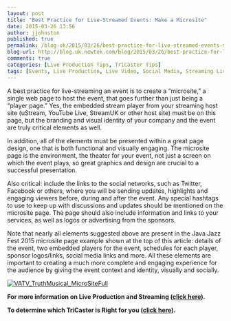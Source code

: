 ```yaml
---
layout: post
title: "Best Practice for Live-Streamed Events: Make a Microsite"
date: 2015-03-26 13:56
author: jjohnston
published: true
permalink: /blog-uk/2015/03/26/best-practice-for-live-streamed-events-make-a-microsite/
blog-url: http://blog.uk.newtek.com/blog/2015/03/26/best-practice-for-live-streamed-events-make-a-microsite/
comments: true
categories: [Live Production Tips, TriCaster Tips]
tags: [Events, Live Production, Live Video, Social Media, Streaming Live, Tip]
---
```

A best practice for live-streaming an event is to create a “microsite,” a single web page to host the event, that goes further than just being a “player page.” Yes, the embedded stream player from your streaming host site (uStream, YouTube Live, StreamUK or other host site) must be on this page, but the branding and visual identity of your company and the event are truly critical elements as well.

In addition, all of the elements must be presented within a great page design, one that is both functional and visually engaging. The microsite page is the environment, the theater for your event, not just a screen on which the event plays, so great graphics and design are crucial to a successful presentation.

Also critical: include the links to the social networks, such as Twitter, Facebook or others, where you will be sending updates, highlights and engaging viewers before, during and after the event. Any special hashtags to use to keep up with discussions and updates should be mentioned on the microsite page. The page should also include information and links to your services, as well as logos or advertising from the sponsors.

Note that nearly all elements suggested above are present in the Java Jazz Fest 2015 microsite page example shown at the top of this article: details of the event, two embedded players for the event, schedules for each player, sponsor logos/links, social media links and more. All these elements are important to creating a much more complete and engaging experience for the audience by giving the event context and identity, visually and socially.

<a href="http://blog.uk.newtek.com/wp-content/uploads/2015/08/VATV_TruthMusical_MicroSiteFull.jpg">![VATV_TruthMusical_MicroSiteFull](http://blog.uk.newtek.com/wp-content/uploads/2015/08/VATV_TruthMusical_MicroSiteFull-1024x1024.jpg)</a>

**For more information on Live Production and Streaming (<a href="http://www.uk.newtek.com/solutions/live-production-a-streaming.htm" target="_blank">click here</a>).**

**To determine which TriCaster is Right for you (<a href="http://pages.newtek.com/which-tricaster.html" target="_blank">click here</a>).**
